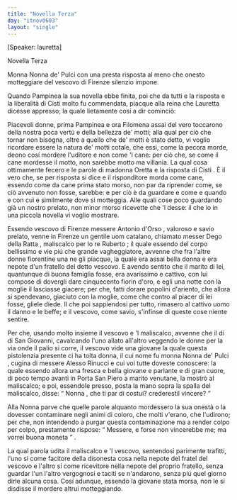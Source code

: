 ```yaml
---
title: "Novella Terza"
day: "itnov0603"
layout: "single"
---
```

<html>
 <head>
 </head>
 <body>
  <div id="nov0603" type="novella" who="lauretta">
   <p>
    [Speaker: lauretta]
   </p>
   <head>
    Novella Terza
   </head>
   <argument>
    <p>
     <milestone id="p06030001"/>
     <name persref="nonnapulci" type="person">
      Monna Nonna de' Pulci
     </name>
     con una presta risposta al meno che onesto motteggiare del
     <name persref="antonioorso" type="person">
      vescovo
     </name>
     di
     <name placeref="firenze" type="place">
      Firenze
     </name>
     silenzio impone.
    </p>
   </argument>
   <div3 type="commentary" who="author">
    <p>
     <milestone id="p06030002"/>
     Quando
     <name persref="pampinea" type="person">
      Pampinea
     </name>
     la sua novella ebbe finita, poi che da tutti e la risposta e la liberalit&agrave; di
     <name persref="cisti" type="person">
      Cisti
     </name>
     molto fu commendata, piacque alla
     <name persref="elissa" type="person">
      reina
     </name>
     che
     <name persref="lauretta" type="person">
      Lauretta
     </name>
     dicesse appresso; la quale lietamente cos&iacute; a dir cominci&ograve;:
    </p>
   </div3>
   <div3 type="commentary" who="lauretta">
    <p>
     <milestone id="p06030003"/>
     Piacevoli donne, prima
     <name persref="pampinea" type="person">
      Pampinea
     </name>
     e ora
     <name persref="filomena" type="person">
      Filomena
     </name>
     assai del vero toccarono della nostra poca vert&uacute; e della bellezza de' motti; alla qual per ci&ograve; che tornar non bisogna, oltre a quello che de' motti &egrave; stato detto, vi voglio ricordare essere la natura de' motti cotale, che essi, come la pecora morde, deono cos&iacute; mordere l'uditore e non come 'l cane: per ci&ograve; che, se come il cane mordesse il motto, non sarebbe motto ma villania.
     <milestone id="p06030004"/>
     La qual cosa ottimamente fecero e le parole di madonna
     <name persref="oretta" type="person">
      Oretta
     </name>
     e la risposta di
     <name persref="cisti" type="person">
      Cisti
     </name>
     . &Egrave; il vero che, se per risposta si dice e il risponditore morda come cane, essendo come da cane prima stato morso, non par da riprender come, se ci&ograve; avvenuto non fosse, sarebbe: e per ci&ograve; &egrave; da guardare e come e quando e con cui e similmente dove si motteggia.
     <milestone id="p06030005"/>
     Alle quali cose poco guardando gi&agrave; un nostro prelato, non minor morso ricevette che 'l desse: il che io in una piccola novella vi voglio mostrare.
    </p>
   </div3>
   <p>
    <milestone id="p06030006"/>
    Essendo vescovo di
    <name placeref="firenze" type="place">
     Firenze
    </name>
    messere
    <name persref="antonioorso" type="person">
     Antonio d'Orso
    </name>
    , valoroso e savio prelato, venne in
    <name placeref="firenze" type="place">
     Firenze
    </name>
    un gentile uom catalano, chiamato messer
    <name persref="degoratta" type="person">
     Dego della Ratta
    </name>
    , maliscalco per lo re
    <name persref="robertoangio" type="person">
     Ruberto
    </name>
    ; il quale essendo del corpo bellissimo e vie pi&uacute; che grande vagheggiatore, avvenne che fra l'altre donne fiorentine una ne gli piacque, la quale era assai bella donna e era nepote d'un fratello del detto vescovo.
    <milestone id="p06030007"/>
    E avendo sentito che il marito di lei, quantunque di buona famiglia fosse, era avarissimo e cattivo, con lui compose di dovergli dare cinquecento fiorin d'oro, e egli una notte con la moglie il lasciasse giacere; per che, fatti dorare popolini d'ariento, che allora si spendevano, giaciuto con la moglie, come che contro al piacer di lei fosse, gliele diede. Il che poi sappiendosi per tutto, rimasero al cattivo uomo il danno e le beffe; e il vescovo, come savio, s'infinse di queste cose niente sentire.
   </p>
   <p>
    <milestone id="p06030008"/>
    Per che, usando molto insieme il vescovo e 'l maliscalco, avvenne che il d&iacute; di San Giovanni, cavalcando l'uno allato all'altro veggendo le donne per la via onde il palio si corre, il vescovo vide una giovane la quale questa pistolenzia presente ci ha tolta donna, il cui nome fu monna
    <name persref="nonnapulci" type="person">
     Nonna de' Pulci
    </name>
    , cugina di messere
    <name persref="alessorinucci" type="person">
     Alesso Rinucci
    </name>
    e cui voi tutte doveste conoscere:
    <milestone id="p06030009"/>
    la quale essendo allora una fresca e bella giovane e parlante e di gran cuore, di poco tempo avanti in
    <name placeref="portapiero" type="place">
     Porta San Piero
    </name>
    a marito venutane, la mostr&ograve; al maliscalco; e poi, essendole presso, posta la mano sopra la spalla del maliscalco, disse:
    <q direct="unspecified">
     <name persref="nonnapulci" type="person">
      Nonna
     </name>
     , che ti par di costui? crederestil vincere?
    </q>
   </p>
   <p>
    <milestone id="p06030010"/>
    Alla
    <name persref="nonnapulci" type="person">
     Nonna
    </name>
    parve che quelle parole alquanto mordessero la sua onest&agrave; o la dovesser contaminare negli animi di coloro, che molti v'erano, che l'udirono; per che, non intendendo a purgar questa contaminazione ma a render colpo per colpo, prestamente rispose:
    <q direct="unspecified" who="nonnapulci">
     Messere, e forse non vincerebbe me; ma vorrei buona moneta
    </q>
    .
   </p>
   <p>
    <milestone id="p06030011"/>
    La qual parola udita il maliscalco e 'l vescovo, sentendosi parimente trafitti, l'uno s&iacute; come facitore della disonesta cosa nella nepote del fratel del vescovo e l'altro s&iacute; come ricevitore nella nepote del proprio fratello, senza guardar l'un l'altro vergognosi e taciti se n'andarono, senza pi&uacute; quel giorno dirle alcuna cosa.
    <milestone id="p06030012"/>
    Cos&iacute; adunque, essendo la giovane stata morsa, non le si disdisse il mordere altrui motteggiando.
   </p>
  </div>
 </body>
</html>